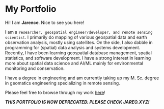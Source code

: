 # My Portfolio

Hi! I am **Jarence**. Nice to see you here!

I am a `researcher, geospatial engineer/developer, and remote sensing scientist`. I primarily do mapping of various geospatial data and earth observation analysis, mostly using satellites. On the side, I also dabble in programming for (spatial) data analysis and systems development. Recently, I have been learning geospatial database management, spatial statistics, and software development. I have a strong interest in learning more about spatial data science and AI/ML mainly for environmental monitoring and conservation.

I have a degree in engineering and am currently taking up my M. Sc. degree in geomatics engineering specializing in remote sensing.

Please feel free to browse through my work [here](https://jareo.xyz)!

_**THIS PORTFOLIO IS NOW DEPRECATED. PLEASE CHECK JAREO.XYZ!**_
